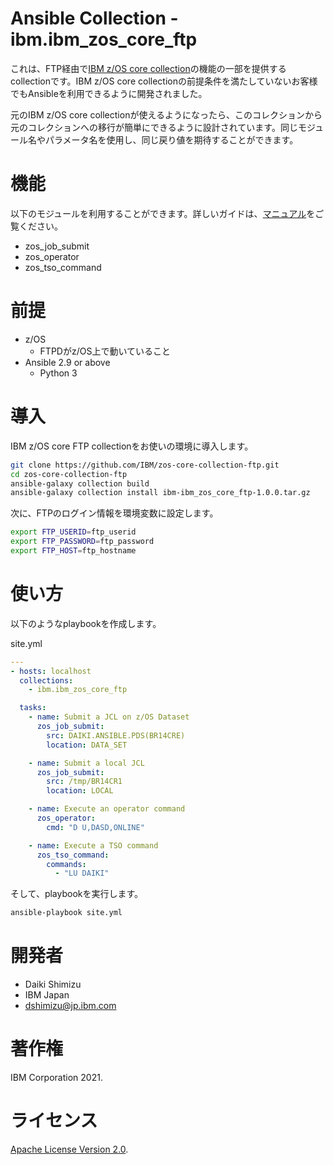 Ansible Collection - ibm.ibm_zos_core_ftp
=========================================

これは、FTP経由で[IBM z/OS core collection](https://galaxy.ansible.com/ibm/ibm_zos_core)の機能の一部を提供するcollectionです。IBM z/OS core collectionの前提条件を満たしていないお客様でもAnsibleを利用できるように開発されました。


元のIBM z/OS core collectionが使えるようになったら、このコレクションから元のコレクションへの移行が簡単にできるように設計されています。同じモジュール名やパラメータ名を使用し、同じ戻り値を期待することができます。


機能
========

以下のモジュールを利用することができます。詳しいガイドは、[マニュアル](https://ibm.github.io/z_ansible_collections_doc/ibm_zos_core/docs/source/modules.html)をご覧ください。


* zos_job_submit
* zos_operator
* zos_tso_command


前提
===========

* z/OS
  * FTPDがz/OS上で動いていること
* Ansible 2.9 or above
  * Python 3


導入
============

IBM z/OS core FTP collectionをお使いの環境に導入します。


```bash
git clone https://github.com/IBM/zos-core-collection-ftp.git
cd zos-core-collection-ftp
ansible-galaxy collection build
ansible-galaxy collection install ibm-ibm_zos_core_ftp-1.0.0.tar.gz
```

次に、FTPのログイン情報を環境変数に設定します。


```bash
export FTP_USERID=ftp_userid
export FTP_PASSWORD=ftp_password
export FTP_HOST=ftp_hostname
```


使い方
=====

以下のようなplaybookを作成します。


site.yml
```yml
---
- hosts: localhost
  collections: 
    - ibm.ibm_zos_core_ftp

  tasks:
    - name: Submit a JCL on z/OS Dataset
      zos_job_submit:
        src: DAIKI.ANSIBLE.PDS(BR14CRE)
        location: DATA_SET

    - name: Submit a local JCL
      zos_job_submit:
        src: /tmp/BR14CR1
        location: LOCAL

    - name: Execute an operator command
      zos_operator:
        cmd: "D U,DASD,ONLINE"

    - name: Execute a TSO command
      zos_tso_command:
        commands:
          - "LU DAIKI"

```


そして、playbookを実行します。


```bash
ansible-playbook site.yml
```


開発者
======

* Daiki Shimizu
* IBM Japan
* dshimizu@jp.ibm.com


著作権
=========

IBM Corporation 2021.


ライセンス
=======

[Apache License Version 2.0](http://www.apache.org/licenses/LICENSE-2.0).
